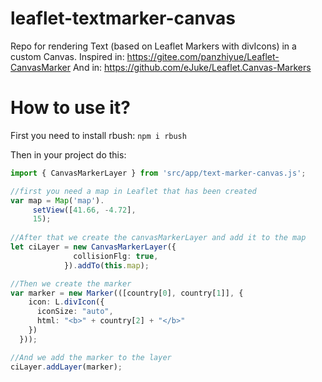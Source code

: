 # leaflet-textmarker-canvas
Repo for rendering Text (based on Leaflet Markers with divIcons) in a custom Canvas.
Inspired in: https://gitee.com/panzhiyue/Leaflet-CanvasMarker
And in: https://github.com/eJuke/Leaflet.Canvas-Markers

# How to use it?
First you need to install rbush:
`npm i rbush`

Then in your project do this:

```typescript
import { CanvasMarkerLayer } from 'src/app/text-marker-canvas.js';

//first you need a map in Leaflet that has been created
var map = Map('map').
     setView([41.66, -4.72],
     15);
     
//After that we create the canvasMarkerLayer and add it to the map
let ciLayer = new CanvasMarkerLayer({
              collisionFlg: true,
            }).addTo(this.map);

//Then we create the marker
var marker = new Marker(([country[0], country[1]], {
    icon: L.divIcon({
      iconSize: "auto",
      html: "<b>" + country[2] + "</b>"
    })
  }));

//And we add the marker to the layer
ciLayer.addLayer(marker);
```

